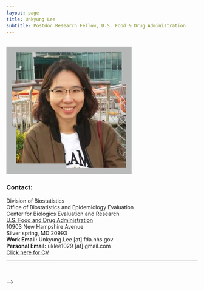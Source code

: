 ```yaml
---
layout: page
title: Unkyung Lee
subtitle: Postdoc Research Fellow, U.S. Food & Drug Administration
---
```


<div class="container">
<div class="row">&nbsp;</div>
<div class="row">
	<div class="col-md-3"><a class="thumb" href="#">
		<img src="img/UnkyungLee.jpg" class="img-responsive" alt="Unkyung Lee"/></a>
	</div>
	<div class="col-md-6">
	<h3>Contact:</h3>
		<p> Division of Biostatistics <br>
    Office of Biostatistics and Epidemiology Evaluation <br>
    Center for Biologics Evaluation and Research <br>
		<a href="https://www.fda.gov/"> U.S. Food and Drug Administration </a> <br>
		10903 New Hampshire Avenue <br>
		Silver spring, MD 20993 <br>
		<strong>Work Email:</strong> Unkyung.Lee [at] fda.hhs.gov <br>
    <strong>Personal Email:</strong> uklee1029 [at] gmail.com <br>
		<a href = "https://unkyunglee.github.io/Resources/UnkyungLeeCV.pdf"> Click here for CV</a> <br>
		</p>
	</div>
</div>
	
<hr>

</div>

	
	
<div class="row">&nbsp;</div>
</div>	

-->

		

     
